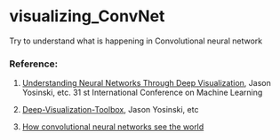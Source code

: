 # visualizing_ConvNet
Try to understand what is happening in Convolutional neural network

### Reference:
1. [Understanding Neural Networks Through Deep Visualization](http://yosinski.com/media/papers/Yosinski__2015__ICML_DL__Understanding_Neural_Networks_Through_Deep_Visualization__.pdf), Jason Yosinski, etc. 31 st International Conference on Machine Learning
2. [Deep-Visualization-Toolbox](https://github.com/yosinski/deep-visualization-toolbox), Jason Yosinski, etc

3. [How convolutional neural networks see the world](https://blog.keras.io/how-convolutional-neural-networks-see-the-world.html) 
